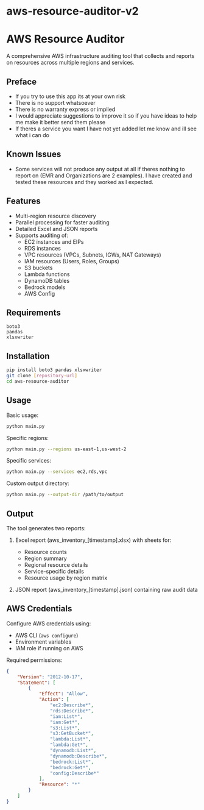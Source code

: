 # aws-resource-auditor-v2


# AWS Resource Auditor

A comprehensive AWS infrastructure auditing tool that collects and reports on resources across multiple regions and services.

## Preface

- If you try to use this app its at your own risk
- There is no support whatsoever
- There is no warranty express or implied
- I would appreciate suggestions to improve it so if you have ideas to help me make it better send them please
- If theres a service you want I have not yet added let me know and ill see what i can do 

## Known Issues
- Some services will not produce any output at all if theres nothing to report on (EMR and Organizations are 2 examples).  I have created and tested these resources and they worked as I expected.

## Features

- Multi-region resource discovery
- Parallel processing for faster auditing
- Detailed Excel and JSON reports
- Supports auditing of:
  - EC2 instances and EIPs
  - RDS instances
  - VPC resources (VPCs, Subnets, IGWs, NAT Gateways)
  - IAM resources (Users, Roles, Groups)
  - S3 buckets
  - Lambda functions
  - DynamoDB tables
  - Bedrock models
  - AWS Config

## Requirements

```
boto3
pandas
xlsxwriter
```

## Installation

```bash
pip install boto3 pandas xlsxwriter
git clone [repository-url]
cd aws-resource-auditor
```

## Usage

Basic usage:
```bash
python main.py
```

Specific regions:
```bash
python main.py --regions us-east-1,us-west-2
```

Specific services:
```bash
python main.py --services ec2,rds,vpc
```

Custom output directory:
```bash
python main.py --output-dir /path/to/output
```

## Output

The tool generates two reports:
1. Excel report (aws_inventory_[timestamp].xlsx) with sheets for:
   - Resource counts
   - Region summary
   - Regional resource details
   - Service-specific details
   - Resource usage by region matrix

2. JSON report (aws_inventory_[timestamp].json) containing raw audit data

## AWS Credentials

Configure AWS credentials using:
- AWS CLI (`aws configure`)
- Environment variables
- IAM role if running on AWS

Required permissions:
```json
{
    "Version": "2012-10-17",
    "Statement": [
        {
            "Effect": "Allow",
            "Action": [
                "ec2:Describe*",
                "rds:Describe*",
                "iam:List*",
                "iam:Get*",
                "s3:List*",
                "s3:GetBucket*",
                "lambda:List*",
                "lambda:Get*",
                "dynamodb:List*",
                "dynamodb:Describe*",
                "bedrock:List*",
                "bedrock:Get*",
                "config:Describe*"
            ],
            "Resource": "*"
        }
    ]
}
```